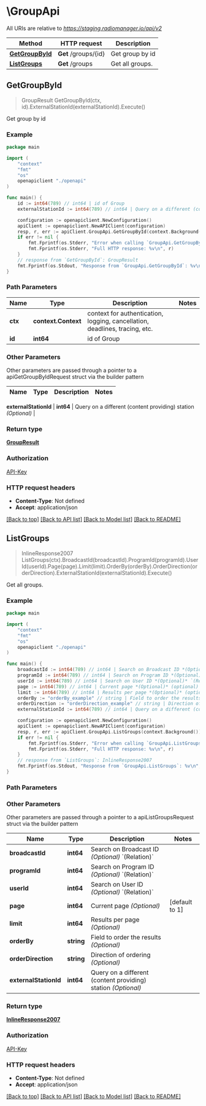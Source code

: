 # \GroupApi

All URIs are relative to *https://staging.radiomanager.io/api/v2*

Method | HTTP request | Description
------------- | ------------- | -------------
[**GetGroupById**](GroupApi.md#GetGroupById) | **Get** /groups/{id} | Get group by id
[**ListGroups**](GroupApi.md#ListGroups) | **Get** /groups | Get all groups.



## GetGroupById

> GroupResult GetGroupById(ctx, id).ExternalStationId(externalStationId).Execute()

Get group by id



### Example

```go
package main

import (
    "context"
    "fmt"
    "os"
    openapiclient "./openapi"
)

func main() {
    id := int64(789) // int64 | id of Group
    externalStationId := int64(789) // int64 | Query on a different (content providing) station *(Optional)* (optional)

    configuration := openapiclient.NewConfiguration()
    apiClient := openapiclient.NewAPIClient(configuration)
    resp, r, err := apiClient.GroupApi.GetGroupById(context.Background(), id).ExternalStationId(externalStationId).Execute()
    if err != nil {
        fmt.Fprintf(os.Stderr, "Error when calling `GroupApi.GetGroupById``: %v\n", err)
        fmt.Fprintf(os.Stderr, "Full HTTP response: %v\n", r)
    }
    // response from `GetGroupById`: GroupResult
    fmt.Fprintf(os.Stdout, "Response from `GroupApi.GetGroupById`: %v\n", resp)
}
```

### Path Parameters


Name | Type | Description  | Notes
------------- | ------------- | ------------- | -------------
**ctx** | **context.Context** | context for authentication, logging, cancellation, deadlines, tracing, etc.
**id** | **int64** | id of Group | 

### Other Parameters

Other parameters are passed through a pointer to a apiGetGroupByIdRequest struct via the builder pattern


Name | Type | Description  | Notes
------------- | ------------- | ------------- | -------------

 **externalStationId** | **int64** | Query on a different (content providing) station *(Optional)* | 

### Return type

[**GroupResult**](GroupResult.md)

### Authorization

[API-Key](../README.md#API-Key)

### HTTP request headers

- **Content-Type**: Not defined
- **Accept**: application/json

[[Back to top]](#) [[Back to API list]](../README.md#documentation-for-api-endpoints)
[[Back to Model list]](../README.md#documentation-for-models)
[[Back to README]](../README.md)


## ListGroups

> InlineResponse2007 ListGroups(ctx).BroadcastId(broadcastId).ProgramId(programId).UserId(userId).Page(page).Limit(limit).OrderBy(orderBy).OrderDirection(orderDirection).ExternalStationId(externalStationId).Execute()

Get all groups.



### Example

```go
package main

import (
    "context"
    "fmt"
    "os"
    openapiclient "./openapi"
)

func main() {
    broadcastId := int64(789) // int64 | Search on Broadcast ID *(Optional)* `(Relation)` (optional)
    programId := int64(789) // int64 | Search on Program ID *(Optional)* `(Relation)` (optional)
    userId := int64(789) // int64 | Search on User ID *(Optional)* `(Relation)` (optional)
    page := int64(789) // int64 | Current page *(Optional)* (optional) (default to 1)
    limit := int64(789) // int64 | Results per page *(Optional)* (optional)
    orderBy := "orderBy_example" // string | Field to order the results *(Optional)* (optional)
    orderDirection := "orderDirection_example" // string | Direction of ordering *(Optional)* (optional)
    externalStationId := int64(789) // int64 | Query on a different (content providing) station *(Optional)* (optional)

    configuration := openapiclient.NewConfiguration()
    apiClient := openapiclient.NewAPIClient(configuration)
    resp, r, err := apiClient.GroupApi.ListGroups(context.Background()).BroadcastId(broadcastId).ProgramId(programId).UserId(userId).Page(page).Limit(limit).OrderBy(orderBy).OrderDirection(orderDirection).ExternalStationId(externalStationId).Execute()
    if err != nil {
        fmt.Fprintf(os.Stderr, "Error when calling `GroupApi.ListGroups``: %v\n", err)
        fmt.Fprintf(os.Stderr, "Full HTTP response: %v\n", r)
    }
    // response from `ListGroups`: InlineResponse2007
    fmt.Fprintf(os.Stdout, "Response from `GroupApi.ListGroups`: %v\n", resp)
}
```

### Path Parameters



### Other Parameters

Other parameters are passed through a pointer to a apiListGroupsRequest struct via the builder pattern


Name | Type | Description  | Notes
------------- | ------------- | ------------- | -------------
 **broadcastId** | **int64** | Search on Broadcast ID *(Optional)* &#x60;(Relation)&#x60; | 
 **programId** | **int64** | Search on Program ID *(Optional)* &#x60;(Relation)&#x60; | 
 **userId** | **int64** | Search on User ID *(Optional)* &#x60;(Relation)&#x60; | 
 **page** | **int64** | Current page *(Optional)* | [default to 1]
 **limit** | **int64** | Results per page *(Optional)* | 
 **orderBy** | **string** | Field to order the results *(Optional)* | 
 **orderDirection** | **string** | Direction of ordering *(Optional)* | 
 **externalStationId** | **int64** | Query on a different (content providing) station *(Optional)* | 

### Return type

[**InlineResponse2007**](InlineResponse2007.md)

### Authorization

[API-Key](../README.md#API-Key)

### HTTP request headers

- **Content-Type**: Not defined
- **Accept**: application/json

[[Back to top]](#) [[Back to API list]](../README.md#documentation-for-api-endpoints)
[[Back to Model list]](../README.md#documentation-for-models)
[[Back to README]](../README.md)

